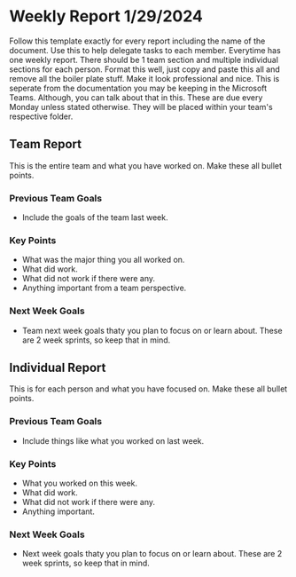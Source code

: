 # Weekly Report 1/29/2024
Follow this template exactly for every report including the name of the document. Use this to help delegate tasks to each member. Everytime has one weekly report. There should be 1 team section and multiple individual sections for each person.
Format this well, just copy and paste this all and remove all the boiler plate stuff. Make it look professional and nice. This is seperate from the documentation you may be keeping in the Microsoft Teams. Although, you can talk about that in this. These are due every Monday unless stated otherwise. They will be placed within your team's respective folder.

## Team Report
This is the entire team and what you have worked on. Make these all bullet points.

### Previous Team Goals
- Include the goals of the team last week.

### Key Points
- What was the major thing you all worked on.
- What did work.
- What did not work if there were any.
- Anything important from a team perspective.
  
### Next Week Goals
- Team next week goals thaty you plan to focus on or learn about. These are 2 week sprints, so keep that in mind.

## Individual Report
This is for each person and what you have focused on. Make these all bullet points.

### Previous Team Goals
- Include things like what you worked on last week.
  
### Key Points
- What you worked on this week.
- What did work.
- What did not work if there were any.
- Anything important.
  
### Next Week Goals
- Next week goals thaty you plan to focus on or learn about. These are 2 week sprints, so keep that in mind.
